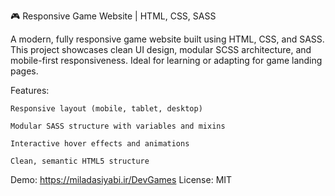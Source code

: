 🎮 Responsive Game Website | HTML, CSS, SASS

A modern, fully responsive game website built using HTML, CSS, and SASS. This project showcases clean UI design, modular SCSS architecture, and mobile-first responsiveness. Ideal for learning or adapting for game landing pages.

Features:

    Responsive layout (mobile, tablet, desktop)

    Modular SASS structure with variables and mixins

    Interactive hover effects and animations

    Clean, semantic HTML5 structure

Demo: https://miladasiyabi.ir/DevGames
License: MIT
